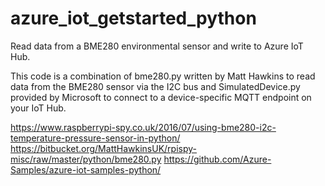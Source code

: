 # azure_iot_getstarted_python
Read data from a BME280 environmental sensor and write to Azure IoT Hub.

This code is a combination of bme280.py written by Matt Hawkins to read data from the BME280 sensor via the I2C bus and SimulatedDevice.py provided by Microsoft to connect to a device-specific MQTT endpoint on your IoT Hub.

https://www.raspberrypi-spy.co.uk/2016/07/using-bme280-i2c-temperature-pressure-sensor-in-python/
https://bitbucket.org/MattHawkinsUK/rpispy-misc/raw/master/python/bme280.py
https://github.com/Azure-Samples/azure-iot-samples-python/
